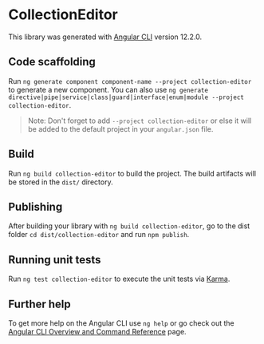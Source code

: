 # CollectionEditor

This library was generated with [Angular CLI](https://github.com/angular/angular-cli) version 12.2.0.

## Code scaffolding

Run `ng generate component component-name --project collection-editor` to generate a new component. You can also use `ng generate directive|pipe|service|class|guard|interface|enum|module --project collection-editor`.
> Note: Don't forget to add `--project collection-editor` or else it will be added to the default project in your `angular.json` file. 

## Build

Run `ng build collection-editor` to build the project. The build artifacts will be stored in the `dist/` directory.

## Publishing

After building your library with `ng build collection-editor`, go to the dist folder `cd dist/collection-editor` and run `npm publish`.

## Running unit tests

Run `ng test collection-editor` to execute the unit tests via [Karma](https://karma-runner.github.io).

## Further help

To get more help on the Angular CLI use `ng help` or go check out the [Angular CLI Overview and Command Reference](https://angular.io/cli) page.
